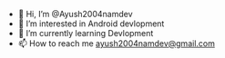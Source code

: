 - 👋 Hi, I’m @Ayush2004namdev
- 👀 I’m interested in Android devlopment
- 🌱 I’m currently learning Devlopment
- 📫 How to reach me ayush2004namdev@gmail.com

<!---
Ayush2004namdev/Ayush2004namdev is a ✨ special ✨ repository because its `README.md` (this file) appears on your GitHub profile.
You can click the Preview link to take a look at your changes.
--->
